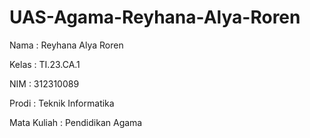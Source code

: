 # UAS-Agama-Reyhana-Alya-Roren

Nama : Reyhana Alya Roren

Kelas : TI.23.CA.1

NIM : 312310089

Prodi : Teknik Informatika

Mata Kuliah : Pendidikan Agama
